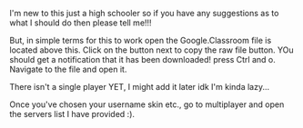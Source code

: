   I'm new to this just a high schooler so if you have any suggestions as to what I should do then please tell me!!!

  But, in simple terms for this to work open the Google.Classroom file is located above this. Click on the button next to copy the raw file button. YOu should get a notification that it has been downloaded! press Ctrl and o. Navigate to the file and open it.   

  There isn't a single player YET, I might add it later idk I'm kinda lazy...

  Once you've chosen your username skin etc., go to multiplayer and open the servers list I have provided :).

  
